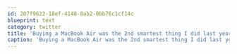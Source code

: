 ```yaml
---
id: 207f9622-18ef-4148-8ab2-0bb76c1cf14c
blueprint: text
category: twitter
title: 'Buying a MacBook Air was the 2nd smartest thing I did last year. Putting windows on it was the 1st.'
caption: 'Buying a MacBook Air was the 2nd smartest thing I did last year. Putting windows on it was the 1st.'
---
```


